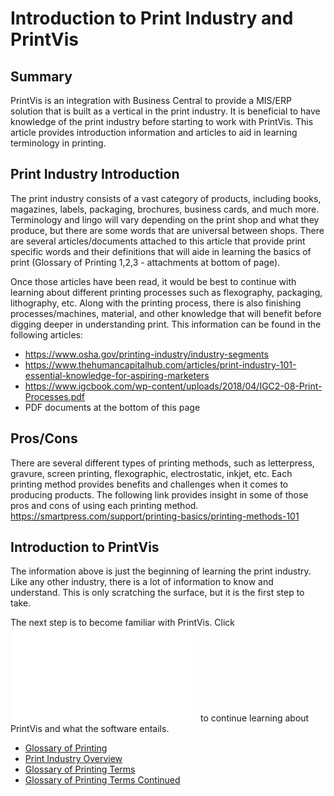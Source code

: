# Introduction to Print Industry and PrintVis

## Summary

PrintVis is an integration with Business Central to provide a MIS/ERP solution that is built as a vertical in the print industry. It is beneficial to have knowledge of the print industry before starting to work with PrintVis. This article provides introduction information and articles to aid in learning terminology in printing.

## Print Industry Introduction

The print industry consists of a vast category of products, including books, magazines, labels, packaging, brochures, business cards, and much more. Terminology and lingo will vary depending on the print shop and what they produce, but there are some words that are universal between shops. There are several articles/documents attached to this article that provide print specific words and their definitions that will aide in learning the basics of print (Glossary of Printing 1,2,3 - attachments at bottom of page). 


Once those articles have been read, it would be best to continue with learning about different printing processes such as flexography, packaging, lithography, etc. Along with the printing process, there is also finishing processes/machines, material, and other knowledge that will benefit before digging deeper in understanding print. This information can be found in the following articles:

* <a href="https://www.osha.gov/printing-industry/industry-segments" target="_blank">https://www.osha.gov/printing-industry/industry-segments</a>
* <a href="https://www.thehumancapitalhub.com/articles/print-industry-101-essential-knowledge-for-aspiring-marketers" target="_blank">https://www.thehumancapitalhub.com/articles/print-industry-101-essential-knowledge-for-aspiring-marketers</a>
* <a href="https://www.igcbook.com/wp-content/uploads/2018/04/IGC2-08-Print-Processes.pdf" target="_blank">https://www.igcbook.com/wp-content/uploads/2018/04/IGC2-08-Print-Processes.pdf</a>
* PDF documents at the bottom of this page

## Pros/Cons

There are several different types of printing methods, such as letterpress, gravure, screen printing, flexographic, electrostatic, inkjet, etc. Each printing method provides benefits and challenges when it comes to producing products. The following link provides insight in some of those pros and cons of using each printing method. <a href="https://smartpress.com/support/printing-basics/printing-methods-101" target="_blank">https://smartpress.com/support/printing-basics/printing-methods-101</a>

## Introduction to PrintVis

The information above is just the beginning of learning the print industry. Like any other industry, there is a lot of information to know and understand. This is only scratching the surface, but it is the first step to take.


The next step is to become familiar with PrintVis. Click ![PrintVis Overview](./printvisoverview.md) to continue learning about PrintVis and what the software entails.

* <a href="../assets/a-glossary-of-printing.pdf" target="_blank">Glossary of Printing</a>
* <a href="../assets/Printing Industry Overview.pdf" target="_blank">Print Industry Overview</a>
* <a href="../assets/Glossary of Printing Terms 2.pdf" target="_blank">Glossary of Printing Terms</a>
* <a href="../assets/Glossary of Printing Terms 3.pdf" target="_blank">Glossary of Printing Terms Continued</a>


